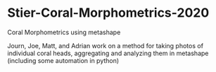 # Stier-Coral-Morphometrics-2020
Coral Morphometrics using metashape


Journ, Joe, Matt, and Adrian work on a method for taking photos of individual coral heads, aggregating and analyzing them in metashape (including some automation in python)
